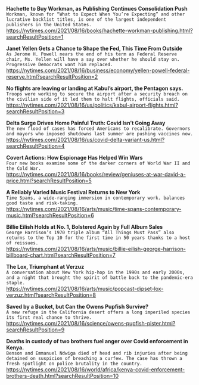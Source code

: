 **Hachette to Buy Workman, as Publishing Continues Consolidation Push**\
`Workman, known for “What to Expect When You’re Expecting” and other lucrative backlist titles, is one of the largest independent publishers in the United States.`\
https://nytimes.com/2021/08/16/books/hachette-workman-publishing.html?searchResultPosition=1

**Janet Yellen Gets a Chance to Shape the Fed, This Time From Outside**\
`As Jerome H. Powell nears the end of his term as Federal Reserve chair, Ms. Yellen will have a say over whether he should stay on. Progressive Democrats want him replaced.`\
https://nytimes.com/2021/08/16/business/economy/yellen-powell-federal-reserve.html?searchResultPosition=2

**No flights are leaving or landing at Kabul’s airport, the Pentagon says.**\
`Troops were working to secure the airport after a security breach on the civilian side of it led them to halt flights, officials said.`\
https://nytimes.com/2021/08/16/us/politics/kabul-airport-flights.html?searchResultPosition=3

**Delta Surge Drives Home Painful Truth: Covid Isn’t Going Away**\
`The new flood of cases has forced Americans to recalibrate. Governors and mayors who imposed shutdowns last summer are pushing vaccines now.`\
https://nytimes.com/2021/08/16/us/covid-delta-variant-us.html?searchResultPosition=4

**Covert Actions: How Espionage Has Helped Win Wars**\
`Four new books examine some of the darker corners of World War II and the Cold War.`\
https://nytimes.com/2021/08/16/books/review/geniuses-at-war-david-a-price.html?searchResultPosition=5

**A Reliably Varied Music Festival Returns to New York**\
`Time Spans, a wide-ranging immersion in contemporary work. balances good taste and risk-taking.`\
https://nytimes.com/2021/08/16/arts/music/time-spans-contemporary-music.html?searchResultPosition=6

**Billie Eilish Holds at No. 1, Bolstered Again by Full Album Sales**\
`George Harrison’s 1970 triple album “All Things Must Pass” also returns to the Top 10 for the first time in 50 years thanks to a host of reissues.`\
https://nytimes.com/2021/08/16/arts/music/billie-eilish-george-harrison-billboard-chart.html?searchResultPosition=7

**The Lox, Triumphant at Verzuz**\
`A conversation about New York hip-hop in the 1990s and early 2000s, and a night that brought the spirit of battle back to the pandemic-era staple.`\
https://nytimes.com/2021/08/16/arts/music/popcast-dipset-lox-verzuz.html?searchResultPosition=8

**Saved by a Bucket, but Can the Owens Pupfish Survive?**\
`A new refuge in the California desert offers a long imperiled species its first real chance to thrive.`\
https://nytimes.com/2021/08/16/science/owens-pupfish-pister.html?searchResultPosition=9

**Deaths in custody of two brothers fuel anger over Covid enforcement in Kenya.**\
`Benson and Emmanuel Ndwiga died of head and rib injuries after being detained on suspicion of breaching a curfew. The case has thrown a fresh spotlight on police brutality in the country.`\
https://nytimes.com/2021/08/16/world/africa/kenya-covid-enforcement-brothers-death.html?searchResultPosition=10

